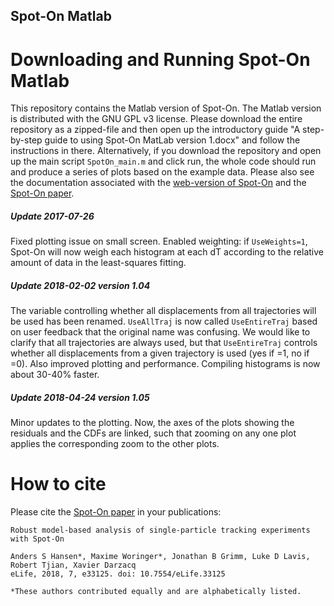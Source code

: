Spot-On Matlab
--------------------------

# Downloading and Running Spot-On Matlab
This repository contains the Matlab version of Spot-On. The Matlab
version is distributed with the GNU GPL v3 license. Please
download the entire repository as a zipped-file and then open up the
introductory guide "A step-by-step guide to using Spot-On MatLab
version 1.docx" and follow the instructions in there.
Alternatively, if you download the repository and open up the main
script `SpotOn_main.m` and click run, the whole code should run and
produce a series of plots based on the example data.
Please also see the documentation associated with the
[web-version of Spot-On](https://spoton.berkeley.edu/) and the [Spot-On paper](https://elifesciences.org/articles/33125).

##### Update 2017-07-26
Fixed plotting issue on small screen. Enabled weighting: if
`UseWeights=1`, Spot-On will now weigh each histogram at each dT
according to the relative amount of data in the least-squares
fitting.

##### Update 2018-02-02 version 1.04
The variable controlling whether all displacements from all
trajectories will be used has been renamed. `UseAllTraj` is now called
`UseEntireTraj` based on user feedback that the original name was
confusing. We would like to clarify that all trajectories are always
used, but that `UseEntireTraj` controls whether all displacements from a
given trajectory is used (yes if =1, no if =0).
Also improved plotting and performance. Compiling histograms is now
about 30-40% faster.

##### Update 2018-04-24 version 1.05
Minor updates to the plotting. Now, the axes of the plots showing the
residuals and the CDFs are linked, such that zooming on any one plot
applies the corresponding zoom to the other plots. 

# How to cite

Please cite the [Spot-On paper](https://elifesciences.org/articles/33125) in your publications:

    Robust model-based analysis of single-particle tracking experiments with Spot-On

    Anders S Hansen*, Maxime Woringer*, Jonathan B Grimm, Luke D Lavis, Robert Tjian, Xavier Darzacq
    eLife, 2018, 7, e33125. doi: 10.7554/eLife.33125
	
    *These authors contributed equally and are alphabetically listed.




